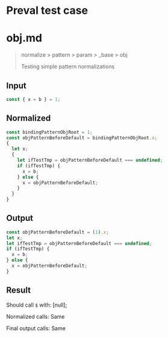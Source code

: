 # Preval test case

# obj.md

> normalize > pattern > param > _base > obj
>
> Testing simple pattern normalizations

## Input

`````js filename=intro
const { x = b } = 1;
`````

## Normalized

`````js filename=intro
const bindingPatternObjRoot = 1;
const objPatternBeforeDefault = bindingPatternObjRoot.x;
{
  let x;
  {
    let ifTestTmp = objPatternBeforeDefault === undefined;
    if (ifTestTmp) {
      x = b;
    } else {
      x = objPatternBeforeDefault;
    }
  }
}
`````

## Output

`````js filename=intro
const objPatternBeforeDefault = (1).x;
let x;
let ifTestTmp = objPatternBeforeDefault === undefined;
if (ifTestTmp) {
  x = b;
} else {
  x = objPatternBeforeDefault;
}
`````

## Result

Should call `$` with:
[null];

Normalized calls: Same

Final output calls: Same
